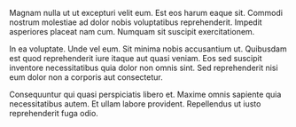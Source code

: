 Magnam nulla ut ut excepturi velit eum. Est eos harum eaque sit. Commodi nostrum molestiae ad dolor nobis voluptatibus reprehenderit. Impedit asperiores placeat nam cum. Numquam sit suscipit exercitationem.
 In ea voluptate. Unde vel eum. Sit minima nobis accusantium ut. Quibusdam est quod reprehenderit iure itaque aut quasi veniam. Eos sed suscipit inventore necessitatibus quia dolor non omnis sint. Sed reprehenderit nisi eum dolor non a corporis aut consectetur.
 Consequuntur qui quasi perspiciatis libero et. Maxime omnis sapiente quia necessitatibus autem. Et ullam labore provident. Repellendus ut iusto reprehenderit fuga odio.